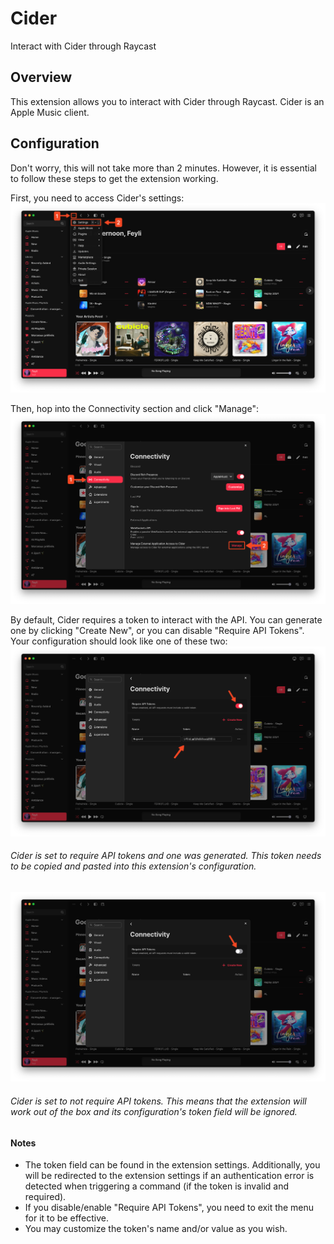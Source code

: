 # Cider

Interact with Cider through Raycast

## Overview

This extension allows you to interact with Cider through Raycast. Cider is an Apple Music client.

## Configuration

Don't worry, this will not take more than 2 minutes. However, it is essential to follow these steps to get the extension working.

First, you need to access Cider's settings:
![step1](./media/step-1.png)

Then, hop into the Connectivity section and click "Manage":
![step2](./media/step-2.png)

By default, Cider requires a token to interact with the API. You can generate one by clicking "Create New", or you can disable "Require API Tokens".
Your configuration should look like one of these two:
![config1](./media/config-1.png)
###### *Cider is set to require API tokens and one was generated. This token needs to be copied and pasted into this extension's configuration.*
![config2](./media/config-2.png)
###### *Cider is set to not require API tokens. This means that the extension will work out of the box and its configuration's token field will be ignored.*

#### Notes
- The token field can be found in the extension settings. Additionally, you will be redirected to the extension settings if an authentication error is detected when triggering a command (if the token is invalid and required).
- If you disable/enable "Require API Tokens", you need to exit the menu for it to be effective.
- You may customize the token's name and/or value as you wish.

